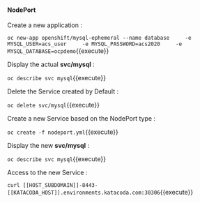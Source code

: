 #### NodePort


Create a new application :


`oc new-app openshift/mysql-ephemeral --name database     -e MYSQL_USER=acs_user     -e MYSQL_PASSWORD=acs2020     -e MYSQL_DATABASE=ocpdemo`{{execute}}

Display the actual **svc/mysql** :

`oc describe svc mysql`{{execute}}

Delete the Service created by Default :

`oc delete svc/mysql`{{execute}}


Create a new Service based on the NodePort type :

`oc create -f nodeport.yml`{{execute}}

Display the new **svc/mysql** :

`oc describe svc mysql`{{execute}}



Access to the new Service :


`curl [[HOST_SUBDOMAIN]]-8443-[[KATACODA_HOST]].environments.katacoda.com:30306`{{execute}}